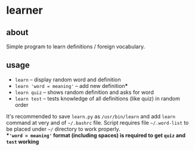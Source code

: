 # learner
## about
Simple program to learn definitions / foreign vocabulary.

## usage
- `learn` – display random word and definition
- `learn 'word = meaning'` – add new definition<b>*</b>
- `learn quiz` – shows random definition and asks for word
- `learn test` – tests knowledge of all definitions (like quiz) in random order

It's recommended to save `learn.py` as `/usr/bin/learn` and add `learn` command at very and of `~/.bashrc` file. Script requires file `~/.word-list` to be placed under `~/` directory to work properly.<br/>
<b>*`'word = meaning'` format (including spaces) is required to get `quiz` and `test` working</b>

